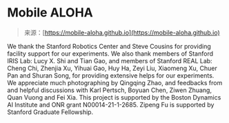 <!--yml
category: 未分类
date: 2024-05-27 14:32:16
-->

# Mobile ALOHA

> 来源：[https://mobile-aloha.github.io](https://mobile-aloha.github.io)

We thank the Stanford Robotics Center and Steve Cousins for providing facility support for our experiments. We also thank members of Stanford IRIS Lab: Lucy X. Shi and Tian Gao, and members of Stanford REAL Lab: Cheng Chi, Zhenjia Xu, Yihuai Gao, Huy Ha, Zeyi Liu, Xiaomeng Xu, Chuer Pan and Shuran Song, for providing extensive helps for our experiments. We appreciate much photographing by Qingqing Zhao, and feedbacks from and helpful discussions with Karl Pertsch, Boyuan Chen, Ziwen Zhuang, Quan Vuong and Fei Xia. This project is supported by the Boston Dynamics AI Institute and ONR grant N00014-21-1-2685\. Zipeng Fu is supported by Stanford Graduate Fellowship.